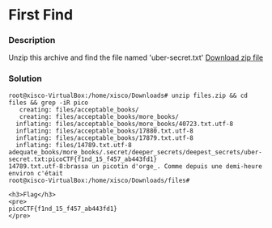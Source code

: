 <h1>First Find</h1>
<h3>Description</h3>
<p>Unzip this archive and find the file named 'uber-secret.txt'
<a href='https://artifacts.picoctf.net/c/500/files.zip'>Download zip file</a></p>
<h3>Solution</h3>

```console
root@xisco-VirtualBox:/home/xisco/Downloads# unzip files.zip && cd files && grep -iR pico
   creating: files/acceptable_books/
   creating: files/acceptable_books/more_books/
  inflating: files/acceptable_books/more_books/40723.txt.utf-8  
  inflating: files/acceptable_books/17880.txt.utf-8  
  inflating: files/acceptable_books/17879.txt.utf-8  
  inflating: files/14789.txt.utf-8   
adequate_books/more_books/.secret/deeper_secrets/deepest_secrets/uber-secret.txt:picoCTF{f1nd_15_f457_ab443fd1}
14789.txt.utf-8:brassa un picotin d'orge_. Comme depuis une demi-heure environ c'était
root@xisco-VirtualBox:/home/xisco/Downloads/files# 

<h3>Flag</h3>
<pre>
picoCTF{f1nd_15_f457_ab443fd1}
</pre>
